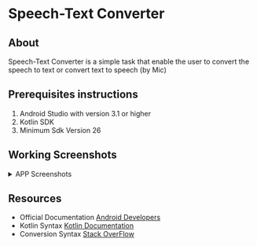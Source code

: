 # Speech-Text Converter

## About

Speech-Text Converter is a simple task that enable the user to convert the speech to text or convert text to speech (by Mic)

## Prerequisites instructions

1. Android Studio with version 3.1 or higher
2. Kotlin SDK
3. Minimum Sdk Version 26

## Working Screenshots

<details>
  <summary>APP Screenshots</summary>
<p>

### 1.Home Screen

![1](https://user-images.githubusercontent.com/52586356/138191107-440439c9-e796-46d6-9ea9-bb90d5681971.png)

</p>

<p>

### 2.Convert Text to Speech

![2](https://user-images.githubusercontent.com/52586356/138191408-583cb114-b7f0-4bcf-8a7b-b18b9b54c097.png)

</p>

<p>

### 3.How Are you Sound On

![3](https://user-images.githubusercontent.com/52586356/138191492-56de6f3b-9630-4856-b3e2-3e36b66b8aea.png)

</p>

<p>

### 4.Convert Speech to Text

![4](https://user-images.githubusercontent.com/52586356/138191588-5cc21980-6e60-4e37-9284-63b9a684c79b.png)

</p>

<p>

### 5.Mic On, Record a Voice

![5](https://user-images.githubusercontent.com/52586356/138191674-23299d78-07a7-42fd-96a0-861272bd4089.png)

</p>

<p>

### 6.Voice Converted to Text 

![6](https://user-images.githubusercontent.com/52586356/138191789-12195d40-599d-49a9-95b6-ba383758c7ae.png)

</p>

</details>

## Resources

- Official Documentation [Android Developers](https://developer.android.com/reference/android/speech/SpeechRecognizer)  
- Kotlin Syntax [Kotlin Documentation](https://kotlinlang.org/docs/home.html)  
- Conversion Syntax [Stack OverFlow](https://stackoverflow.com/questions/5913773/speech-to-text-on-android)  
